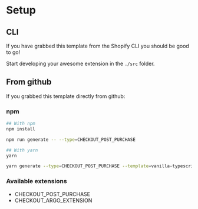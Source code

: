 # Setup

## CLI

If you have grabbed this template from the Shopify CLI you should be good to go!

Start developing your awesome extension in the `./src` folder.

## From github

If you grabbed this template directly from github:

### npm

```bash
## With npm
npm install

npm run generate -- --type=CHECKOUT_POST_PURCHASE

## With yarn
yarn

yarn generate --type=CHECKOUT_POST_PURCHASE --template=vanilla-typescript
```

### Available extensions

- CHECKOUT_POST_PURCHASE
- CHECKOUT_ARGO_EXTENSION
